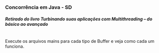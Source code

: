 ### Concorrência em Java - SD 
##### Retirado do livro Turbinando suas aplicações com Multithreading – do básico ao avançado 
# 
Execute os arquivos mains para cada tipo de Buffer e veja como cada um funciona.
